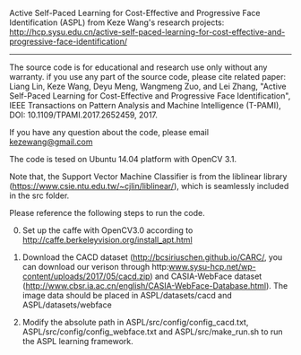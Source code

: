 Active Self-Paced Learning for Cost-Effective and Progressive Face Identification (ASPL) from Keze Wang's research projects: http://hcp.sysu.edu.cn/active-self-paced-learning-for-cost-effective-and-progressive-face-identification/

-----------------------------------------------------------------------------------------------------------------------------
The source code is for educational and research use only without any warranty.
if you use any part of the source code, please cite related paper:
Liang Lin, Keze Wang, Deyu Meng, Wangmeng Zuo, and Lei Zhang, "Active Self-Paced Learning for Cost-Effective and Progressive Face Identification", IEEE Transactions on Pattern Analysis and Machine Intelligence (T-PAMI), DOI: 10.1109/TPAMI.2017.2652459, 2017.

If you have any question about the code, please email kezewang@gmail.com

The code is tesed on Ubuntu 14.04 platform with OpenCV 3.1. 

Note that, the Support Vector Machine Classifier is from the liblinear library (https://www.csie.ntu.edu.tw/~cjlin/liblinear/), which is seamlessly included in the src folder.

Please reference the following steps to run the code.

0) Set up the caffe with OpenCV3.0 according to http://caffe.berkeleyvision.org/install_apt.html

1) Download the CACD dataset (http://bcsiriuschen.github.io/CARC/, you can download our verison through http:www.sysu-hcp.net/wp-content/uploads/2017/05/cacd.zip) and CASIA-WebFace dataset (http://www.cbsr.ia.ac.cn/english/CASIA-WebFace-Database.html). The image data should be placed in ASPL/datasets/cacd and ASPL/datasets/webface

2) Modify the absolute path in ASPL/src/config/config_cacd.txt, ASPL/src/config/config_webface.txt and ASPL/src/make_run.sh to run the ASPL learning framework.
